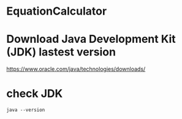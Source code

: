# EquationCalculator
 
# Download Java Development Kit (JDK) lastest version
https://www.oracle.com/java/technologies/downloads/
# check JDK
    java --version
